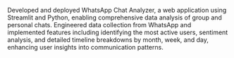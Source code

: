 Developed and deployed WhatsApp Chat Analyzer, a web application using Streamlit and Python, enabling comprehensive data analysis of group and personal chats.
Engineered data collection from WhatsApp and implemented features including identifying the most active users, sentiment analysis, and detailed timeline breakdowns by month, week, and day, enhancing user insights into communication patterns.
